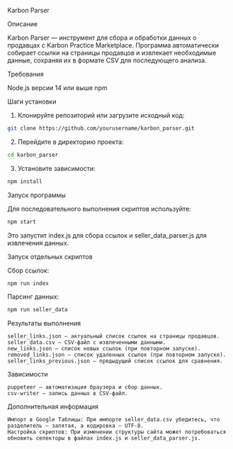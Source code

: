 Karbon Parser

Описание

Karbon Parser — инструмент для сбора и обработки данных о продавцах с Karbon Practice Marketplace. 
Программа автоматически собирает ссылки на страницы продавцов и извлекает необходимые данные,
сохраняя их в формате CSV для последующего анализа.

Требования

Node.js версии 14 или выше
npm

Шаги установки

1.	Клонируйте репозиторий или загрузите исходный код:

```bash
git clone https://github.com/yourusername/karbon_parser.git
```

2.	Перейдите в директорию проекта:

```bash
cd karbon_parser
```

3.	Установите зависимости:

```bash
npm install
```

Запуск программы

Для последовательного выполнения скриптов используйте:

```bash
npm start
```

Это запустит index.js для сбора ссылок и seller_data_parser.js для извлечения данных.

Запуск отдельных скриптов

Сбор ссылок:

```bash
npm run index
```

Парсинг данных:

```bash
npm run seller_data
```

Результаты выполнения

    seller_links.json — актуальный список ссылок на страницы продавцов.
    seller_data.csv — CSV-файл с извлеченными данными.
    new_links.json — список новых ссылок (при повторном запуске).
    removed_links.json — список удаленных ссылок (при повторном запуске).
    seller_links_previous.json — предыдущий список ссылок для сравнения.

Зависимости

    puppeteer — автоматизация браузера и сбор данных.
    csv-writer — запись данных в CSV-файл.

Дополнительная информация

    Импорт в Google Таблицы: При импорте seller_data.csv убедитесь, что разделитель — запятая, а кодировка — UTF-8.
    Настройка скриптов: При изменении структуры сайта может потребоваться обновить селекторы в файлах index.js и seller_data_parser.js.
